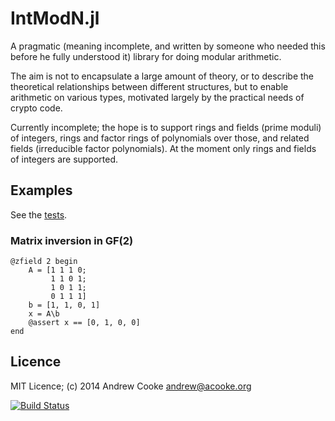 # IntModN.jl

A pragmatic (meaning incomplete, and written by someone who needed this before
he fully understood it) library for doing modular arithmetic.

The aim is not to encapsulate a large amount of theory, or to describe the
theoretical relationships between different structures, but to enable
arithmetic on various types, motivated largely by the practical needs of
crypto code.

Currently incomplete; the hope is to support rings and fields (prime moduli)
of integers, rings and factor rings of polynomials over those, and related
fields (irreducible factor polynomials).  At the moment only rings and fields
of integers are supported.

## Examples

See the
[tests](https://github.com/andrewcooke/IntModN.jl/blob/master/src/IntModN.jl).

### Matrix inversion in GF(2)

```
@zfield 2 begin
    A = [1 1 1 0; 
         1 1 0 1;
         1 0 1 1;
         0 1 1 1]
    b = [1, 1, 0, 1]
    x = A\b
    @assert x == [0, 1, 0, 0]
end
```

## Licence

MIT Licence; (c) 2014 Andrew Cooke andrew@acooke.org

[![Build Status](https://travis-ci.org/andrewcooke/IntModN.jl.png)](https://travis-ci.org/andrewcooke/IntModN.jl)
 
